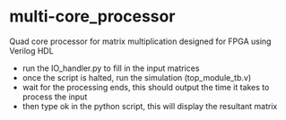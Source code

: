 # multi-core_processor
Quad core processor for matrix multiplication designed for FPGA using Verilog HDL

* run the IO_handler.py to fill in the input matrices
* once the script is halted, run the simulation (top_module_tb.v)
* wait for the processing ends, this should output the time it takes to process the input
* then type ok in the python script, this will display the resultant matrix
